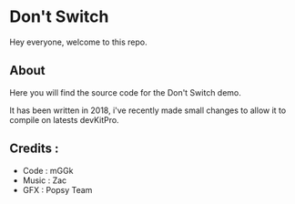 # Don't Switch
Hey everyone, welcome to this repo.

## About
Here you will find the source code for the Don't Switch demo.

It has been written in 2018, i've recently made small changes to allow it to compile on latests devKitPro.

## Credits :
* Code : mGGk
* Music : Zac
* GFX : Popsy Team